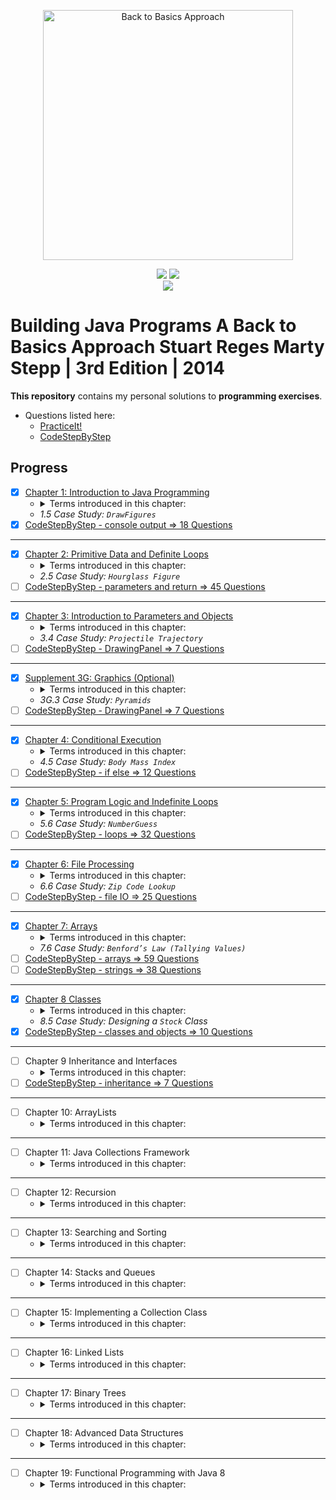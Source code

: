 <p align="center">
  <a href="https://www.amazon.com/Building-Java-Programs-Stuart-Reges/dp/0133360903">
  <img src="https://images-na.ssl-images-amazon.com/images/I/51qxMiwkkAL._SX402_BO1,204,203,200_.jpg" 
  height="400" 
  title="Back to Basics Approach" 
  alt="Back to Basics Approach"></a>
</p>
<p align="center">
<img src="https://img.shields.io/badge/In%20Progress-Chapter 9: Inheritance and Interfaces-blue.svg" />
  <img src="https://img.shields.io/badge/Made%20With-Java 8-purple.svg" /> <br>
  <img src="https://img.shields.io/badge/Supplmented%20With-PracticeIt! and CodeStepByStep-brown.svg" />
</p>

# Building Java Programs A Back to Basics Approach Stuart Reges Marty Stepp | 3rd Edition | 2014

**This repository** contains my personal solutions to **programming exercises**.

- Questions listed here:  
    - [PracticeIt!](https://practiceit.cs.washington.edu/problem/list)  
    - [CodeStepByStep](https://www.codestepbystep.com/problem/list/java)

## Progress

- [x] <a href="https://bit.ly/3mfBMjO" target="_blank" title="Solutions">Chapter
  1: Introduction to Java Programming</a>
    - <details>
        <summary>Terms introduced in this chapter:</summary>
        <ul>
        <li>Basic Computing Concepts</li>
        <li>Program Errors</li>
        <li>Procedural Decomposition</li>
        </ul>
      </details>
    - _1.5 Case Study: `DrawFigures`_
- [x] [CodeStepByStep - console output => 18 Questions](#)

---

- [x] <a href="https://bit.ly/3o9IloY" target="_blank" title="Solutions">Chapter
  2: Primitive Data and Definite Loops</a>
    - <details>
        <summary>Terms introduced in this chapter:</summary>
        <ul>
        <li>Date Type</li>
        <li>Expression</li>
        <li>Literal</li>
        <li>Operator</li>
        <li>Operand</li>
        <li>Scientific Notation(<code>1e10</code>)</li>
        <li><code>x % y = x - (x / y) * y</code></li>
        <li>Declaration</li>
        <li><code>String</code> Concatenation</li>
        <li>The <code>for</code> Loop</li>
        <li>Scope</li>
        <li>Local Variable</li>
        <li>Localizing</li>
        <li>Pseudocode</li>
        <li>Class Constants</li>
        </ul>
      </details>
    - _2.5 Case Study: `Hourglass Figure`_
- [ ] [CodeStepByStep - parameters and return => 45 Questions](#)

---

- [x] <a href="https://bit.ly/3ljfbC1" target="_blank" title="Solutions">Chapter 3: Introduction to Parameters and Objects</a>
    - <details>
        <summary>Terms introduced in this chapter:</summary>
        <ul>
        <li>formal and actual parameters</li>
        <li>method signature and overloading</li>
        <li><code>Math</code> class</li>
        <li><code>static</code> methods <code>className.method</code></li>
        <li><code>String</code> class</li>
        <li><code>Immutable</code> Object</li>
        <li><code>Constructor</code></li>
        <li><code>class_object.method</code></li>
        </ul>
      </details>
    - _3.4 Case Study: `Projectile Trajectory`_
- [ ] [CodeStepByStep - DrawingPanel => 7 Questions](#)

---

- [x] <a href="https://bit.ly/3nhUvvV" target="_blank" title="Solutions">Supplement 3G: Graphics (Optional)</a>
    - <details>
        <summary>Terms introduced in this chapter:</summary>
        <ul>
        <li><code>DrawingPanel</code></li>
        <li>Drawing Lines and Shapes</li>
        <li><code>Colors</code></li>
        <li>Drawing with Loops</li>
        </ul>
      </details>
    - _3G.3 Case Study: `Pyramids`_
- [ ] [CodeStepByStep - DrawingPanel => 7 Questions](#)

---

- [x] <a href="https://bit.ly/2INCjeQ" target="_blank" title="Solutions">Chapter
  4: Conditional Execution</a>
    - <details>
        <summary>Terms introduced in this chapter:</summary>
        <ul>
        <li>Relational Operators</li>
        <li>Object Equality (<code>equals</code>, <code>hash</code>, <code>Object</code>)</li>
        <li>Factoring <code>if/else</code> Statements</li>
        <li>Cumulative Algorithms (sum, min/max)</li>
        <li>Round-off Errors</li>
        <li><code>char</code> Type</li>
        <li><code>printf</code> (use it to round doubles)</li>
        <li>Throwing <code>Exceptions</code></li>
        <li>Reasoning about Paths</li>
        <li>Design Heuristics</li>
        </ul>
      </details>
    - _4.5 Case Study: `Body Mass Index`_
- [ ] [CodeStepByStep - if else => 12 Questions](#)

---

- [x] <a href="https://bit.ly/3sAC0WS" target="_blank" title="Solutions">Chapter 5: Program Logic and Indefinite Loops</a>
    - <details>
        <summary>Terms introduced in this chapter:</summary>
        <ul>
        <li><code>while</code> Loop (Priming a Loop, “dummy” value)</li>
        <li>random numbers (<code>Math.random()</code>, <code>Random</code> class)</li>
        <li>Simulations</li>
        <li><code>do/while</code></li>
        <li>Sentinel Loops</li>
        <li>Fencepost<ul>
        <li>Fencepost with <code>if</code></li>
        </ul>
        </li>
        <li><code>boolean</code> type</li>
        <li>Logical Operators<ul>
        <li>Short-Circuited Evaluation</li>
        <li>boolean Variables and Flags</li>
        </ul>
        </li>
        <li><code>Scanner</code> Lookahead (<code>hasNext...()</code>)</li>
        <li>Handling User Errors</li>
        <li><code>Assertions</code></li>
        </ul>
      </details>
    - _5.6 Case Study: `NumberGuess`_
- [ ] [CodeStepByStep - loops => 32 Questions](#)

---

- [x] <a href="https://bit.ly/38KFDS2" target="_blank" title="Solutions">Chapter 6: File Processing</a>
    - <details>
        <summary>Terms introduced in this chapter:</summary>
        <ul>
        <li>Files and <code>File</code> Objects</li>
        <li>Reading a File with a <code>Scanner</code><ul>
        <li><code>Checked</code> Exception</li>
        </ul>
        </li>
        <li>Token-Based Processing <code>hasNext...()</code></li>
        <li>Structure of Files and Consuming Input</li>
        <li>Scanner Parameters</li>
        <li><code>Paths</code> and <code>Directories</code></li>
        <li>Complex Input Files</li>
        <li>String Scanners and Line/Token Combinations<ul>
        <li><code>Scanner(File f)</code>, <code>Scanner(String s)</code></li>
        </ul>
        </li>
        <li>Complex Input Files</li>
        <li>Output Files with <code>PrintStream</code><ul>
        <li>Guaranteeing That Files Can Be Read<ul>
        <li><code>canRead()</code></li>
        <li><code>exists()</code></li>
        </ul>
        </li>
        </ul>
        </li>
        </ul>
      </details>
    - _6.6 Case Study: `Zip Code Lookup`_
- [ ] [CodeStepByStep - file IO => 25 Questions](#)

---

- [x] <a href="https://bit.ly/35MZezd" target="_blank" title="Solutions">Chapter 7: Arrays</a>
    - <details>
      <summary>Terms introduced in this chapter:</summary>
        <ul>
        <li>7.1 Array Basics<ul>
        <li>Constructing and Traversing an Array</li>
        <li>Accessing an Array</li>
        <li>Random Access</li>
        <li><em>Buffer overflow</em></li>
        <li><code>Arrays</code> and Methods (alter the contents of arrays)</li>
        <li>The <code>For-Each</code> Loop</li>
        <li>Initializing Arrays</li>
        <li>The <code>Arrays</code> Class</li>
        <li>Value and Reference semantics</li>
        </ul>
        </li>
        <li>7.2 Array-Traversal Algorithms<ul>
        <li>Printing an Array</li>
        <li>Searching and Replacing</li>
        <li>Testing for Equality</li>
        <li>Reversing an Array</li>
        <li>String Traversal Algorithms</li>
        <li>Functional Approach</li>
        </ul>
        </li>
        <li>7.4 Advanced Array Techniques<ul>
        <li>Shifting Values in an Array</li>
        <li>Arrays of <code>Objects</code></li>
        <li>Command-Line Arguments i.e. <code>main(String[] args)</code></li>
        <li>Nested Loop Algorithms</li>
        </ul>
        </li>
        <li>7.5 Multidimensional Arrays<ul>
        <li>Rectangular Two-Dimensional Arrays (Matrix)</li>
        <li>Jagged Arrays</li>
        <li>Arrays of Pixels</li>
        </ul>
        </li>
        </ul>
      </details>
    - _7.6 Case Study: `Benford’s Law (Tallying Values)`_
- [ ] [CodeStepByStep - arrays => 59 Questions](#)
- [ ] [CodeStepByStep - strings => 38 Questions](#)
---

- [x] <a href="https://bit.ly/3sf3dxk" target="_blank" title="Solutions">Chapter 8 Classes</a>
    - <details>
      <summary>Terms introduced in this chapter:</summary>
        <ul>
        <li>8.1 Object-Oriented Programming<ul>
        <li>Classes and Objects</li>
        <li><code>Point</code> Objects</li>
        </ul>
        </li>
        <li>8.2 Object State and Behavior<ul>
        <li>Object State: <code>Fields</code></li>
        <li>Object Behavior: <code>Methods</code></li>
        <li>The Implicit Parameter</li>
        <li><code>Mutators</code> and <code>Accessors</code></li>
        <li>The <code>toString</code> Method</li>
        </ul>
        </li>
        <li>8.3 Object Initialization<ul>
        <li>Constructors</li>
        <li>The Keyword <code>this</code></li>
        <li>Multiple Constructors</li>
        </ul>
        </li>
        <li>8.4 Encapsulation<ul>
        <li><code>Private</code> Fields</li>
        <li><code>Class Invariants</code></li>
        <li>Changing Internal Implementations</li>
        </ul>
        </li>
        </ul>
      </details>  
    - _8.5 Case Study: Designing a `Stock` Class_
- [x] [CodeStepByStep - classes and objects => 10 Questions](#)

---

- [ ] Chapter 9 Inheritance and Interfaces
    - <details>
        <summary>Terms introduced in this chapter:</summary>
        <ul>
        <li>9.1 Inheritance Basics<ul>
        <li>Non-programming Hierarchies</li>
        <li><strong><em>Extending</em></strong> a Class</li>
        <li><strong><em>Overriding</em></strong> Methods</li>
        </ul>
        </li>
        <li>9.2 Interacting with the Superclass<ul>
        <li>Calling Overridden Methods</li>
        <li>Accessing Inherited Fields</li>
        <li>Calling a Superclass’s Constructor</li>
        <li><code>DividendStock</code> Behavior</li>
        <li>The <code>Object</code> Class</li>
        <li>The <code>equals</code> Method</li>
        <li>The <code>instanceof</code> Keyword</li>
        </ul>
        </li>
        <li>9.3 <strong><em>Polymorphism</em></strong><ul>
        <li>Polymorphism Mechanics</li>
        <li>Interpreting Inheritance Code</li>
        <li>Interpreting Complex Calls</li>
        </ul>
        </li>
        <li>9.4 Inheritance and Design<ul>
        <li>A Misuse of Inheritance</li>
        <li><code>Is-a</code> Versus <code>Has-a</code> Relationships</li>
        <li><code>Graphics2D</code></li>
        </ul>
        </li>
        <li>9.5 <code>Interfaces</code><ul>
        <li>An Interface for Shapes</li>
        <li>Implementing an Interface</li>
        <li>Benefits of Interfaces</li>
        </ul>
        </li>
        <li>9.6 Case Study: <code>Financial</code> Class Hierarchy<ul>
        <li>Designing the Classes</li>
        <li>Redundant Implementation</li>
        <li><strong><em>Abstract Classes</em></strong></li>
        </ul>
        </li>
        </ul>
        </details>  
- [ ] [CodeStepByStep - inheritance => 7 Questions](#)
---

- [ ] Chapter 10: ArrayLists
    - <details>
        <summary>Terms introduced in this chapter:</summary>
    </details>  

---

- [ ] Chapter 11: Java Collections Framework
    - <details>
        <summary>Terms introduced in this chapter:</summary>
    </details>  

---

- [ ] Chapter 12: Recursion
    - <details>
        <summary>Terms introduced in this chapter:</summary>
    </details>  

---

- [ ] Chapter 13: Searching and Sorting
    - <details>
        <summary>Terms introduced in this chapter:</summary>
    </details>  

---

- [ ] Chapter 14: Stacks and Queues
    - <details>
        <summary>Terms introduced in this chapter:</summary>
    </details>  

---

- [ ] Chapter 15: Implementing a Collection Class
    - <details>
        <summary>Terms introduced in this chapter:</summary>
    </details>  

---

- [ ] Chapter 16: Linked Lists
    - <details>
        <summary>Terms introduced in this chapter:</summary>
    </details>  

---

- [ ] Chapter 17: Binary Trees
    - <details>
        <summary>Terms introduced in this chapter:</summary>
    </details>  

---

- [ ] Chapter 18: Advanced Data Structures
    - <details>
        <summary>Terms introduced in this chapter:</summary>
    </details>  

---

- [ ] Chapter 19: Functional Programming with Java 8
    - <details>
        <summary>Terms introduced in this chapter:</summary>
    </details>
